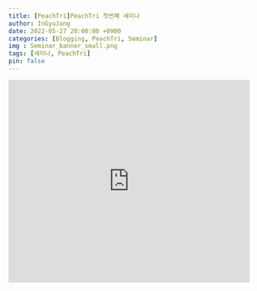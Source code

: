 ```yaml
---
title: [PeachTri]PeachTri 첫번째 세미나
author: InGyuJang
date: 2022-05-27 20:00:00 +0900
categories: [Blogging, PeachTri, Seminar]
img : Seminar_banner_small.png
tags: [세미나, PeachTri]
pin: false
---
```

<iframe src="https://www.slideshare.net/slideshow/embed_code/key/3r2ck6I7piY1fX?hostedIn=slideshare&page=upload" width="476" height="400" frameborder="0" marginwidth="0" marginheight="0" scrolling="no"></iframe>